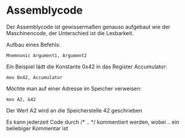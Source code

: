﻿# Assemblycode
Der Assemblycode ist gewissermaßen genauso aufgebaut wie der Maschinencode, der Unterschied ist die Lesbarkeit.

Aufbau eines Befehls:
```
Mnemnonic Argument1, Argument2
```

Ein Beispiel lädt die Konstante 0x42 in das Register Accumulator:

```
mov 0x42, Accumulator
```

Möchte man auf einer Adresse im Speicher verweisen:

```mov A2, &42```

Der Wert A2 wird an die Speicherstelle 42 geschrieben

Es kann jederzeit Code durch /* .. */ kommentiert werden, wobei .. ein beliebiger Kommentar ist
